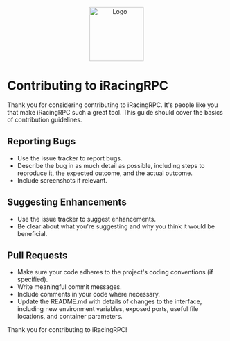 <p align="center">
  <img src="https://github.com/OutdatedDev/iRacingRPC/blob/11d070f6009c6d816ee22cc5be5dcb2390210a3f/assets/logo.png" width="125" alt="Logo">
</p>

# Contributing to iRacingRPC

Thank you for considering contributing to iRacingRPC. It's people like you that make iRacingRPC such a great tool. This guide should cover the basics of contribution guidelines.


## Reporting Bugs

- Use the issue tracker to report bugs.
- Describe the bug in as much detail as possible, including steps to reproduce it, the expected outcome, and the actual outcome.
- Include screenshots if relevant.

## Suggesting Enhancements

- Use the issue tracker to suggest enhancements.
- Be clear about what you're suggesting and why you think it would be beneficial.

## Pull Requests

- Make sure your code adheres to the project's coding conventions (if specified).
- Write meaningful commit messages.
- Include comments in your code where necessary.
- Update the README.md with details of changes to the interface, including new environment variables, exposed ports, useful file locations, and container parameters.


Thank you for contributing to iRacingRPC!
